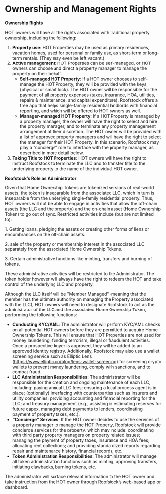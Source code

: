 # Ownership and Management Rights

**Ownership Rights**

HOT owners will have all the rights associated with traditional property ownership, including the following:&#x20;

1. **Property use**: HOT Properties may be used as primary residences, vacation homes, used for  personal or family use, as short-term or long-term rentals. (They may even be left vacant.)&#x20;
2. **Active management**: HOT Properties can be self-managed, or HOT owners can choose and direct a property manager to manage the property on their behalf.
   * **Self-managed HOT Property**: If a HOT owner chooses to self-manage the HOT Property, they will be provided with the keys (physical or smart lock). The HOT owner will be responsible for the payment of all property expenses (taxes, insurance, HOA, utilities, repairs & maintenance, and capital expenditure). Roofstock offers a free app that helps single-family residential landlords with financial reporting, and which will be offered to HOT owners as well.&#x20;
   * **Manager-managed HOT Property**: If a HOT Property is managed by a property manager, the owner will have the right to select and hire the property manager, and to terminate any property management arrangement at their discretion. The HOT owner will be provided with a list of approved property managers and will have the right to select the manager for their HOT Property. In this scenario, Roofstock may play a “concierge” role to interface with the property manager, as described in more detail below.&#x20;
3. **Taking Title to HOT Properties**: HOT owners will have the right to instruct Roofstock to terminate the LLC and to transfer title to the underlying property to the name of the individual HOT owner.&#x20;

**Roofstock’s Role as Administrator**&#x20;

Given that Home Ownership Tokens are tokenized versions of real-world assets, the token is inseparable from the associated LLC, which in turn is inseparable from the underlying single-family residential property. Thus, HOT owners will not be able to engage in activities that allow the off-chain assets (the LLC and the property) and the on-chain asset (Home Ownership Token) to go out of sync. Restricted activities include (but are not limited to):

1\. Getting loans, pledging the assets or creating other forms of liens or encumbrances on the off-chain assets.

2\. sale of the property or membership interest in the associated LLC separately from the associated Home Ownership Tokens.

3\. Certain administrative functions like minting, transfers and burning of tokens.&#x20;

These administrative activities will be restricted to the Administrator. The token holder however will always have the right to redeem the HOT and take control of the underlying LLC and property.

Although the LLC itself will be "Member Managed" (meaning that the member has the ultimate authority on managing the Property associated with the LLC), HOT owners will need to designate Roofstock to act as the administrator of the LLC and the associated Home Ownership Token, performing the following functions: &#x20;

* **Conducting KYC/AML**: The administrator will perform KYC/AML checks on all potential HOT owners before they are permitted to acquire Home Ownership Tokens. This will ensure that HOT Properties are not used for money laundering, funding terrorism, illegal or fraudulent activities. Once a prospective buyer is approved, they will be added to an approved identity registry. Additionally, Roofstock may also use a wallet screening service such as Elliptic Lens (https://www.elliptic.co/blog/lens-wallet-screening) for screening crypto wallets to prevent money laundering, comply with sanctions, and to combat fraud. &#x20;
* **LLC Administration Responsibilities**: The administrator will be responsible for the creation and ongoing maintenance of each LLC, including: paying annual LLC fees; ensuring a local process agent is in place; (optionally) interfacing with counterparties such as insurers and utility companies; providing accounting and financial reporting for the LLC; and treasury management (e.g., assisting in estimating reserves for future capex, managing debt payments to lenders, coordinating payment of property taxes, etc.).&#x20;
* **“Concierge” Services**: If the HOT owner decides to use the services of a property manager to manage the HOT Property, Roofstock will provide concierge services for the property, which may include: coordinating with third party property managers on property related issues; managing the payment of property taxes, insurance and HOA fees; allocating rent collections; and providing standardized reports regarding repair and maintenance history, financial records, etc. &#x20;
* **Token Administration Responsibilities**: The administrator will manage all token administration functions such as minting, approving transfers, initiating clawbacks, burning tokens, etc.  &#x20;

The administrator will surface relevant information to the HOT owner and take instruction from the HOT owner through Roofstock’s web-based app or dashboard. &#x20;
